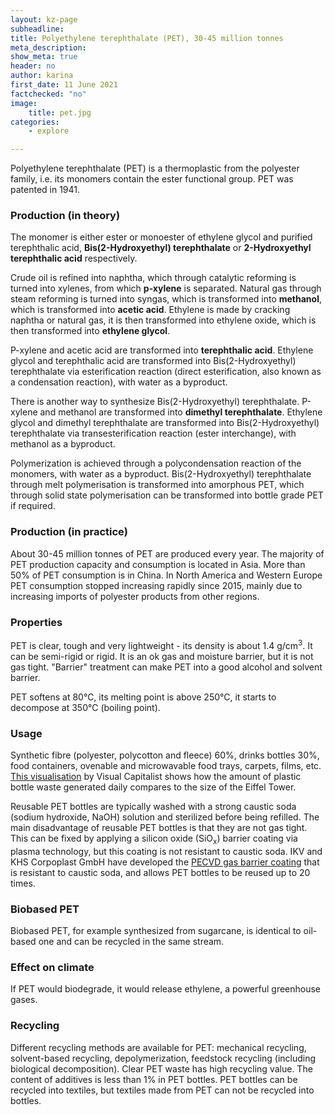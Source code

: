 ```yaml
---
layout: kz-page
subheadline:
title: Polyethylene terephthalate (PET), 30-45 million tonnes
meta_description: 
show_meta: true
header: no
author: karina
first_date: 11 June 2021
factchecked: "no"
image:
    title: pet.jpg
categories:
    - explore

---
```


Polyethylene terephthalate (PET) is a thermoplastic from the polyester family, i.e. its monomers contain the ester functional group.
PET was patented in 1941.

### Production (in theory)

The monomer is either ester or monoester of ethylene glycol and purified terephthalic acid, **Bis(2-Hydroxyethyl) terephthalate** or **2-Hydroxyethyl terephthalic acid** respectively.


Crude oil is refined into naphtha, which through catalytic reforming is turned into xylenes, from which **p-xylene** is separated. 
Natural gas through steam reforming is turned into syngas, which is transformed into **methanol**, which is transformed into **acetic acid**.
Ethylene is made by cracking naphtha or natural gas, it is then transformed into ethylene oxide, which is then transformed into **ethylene glycol**.


P-xylene and acetic acid are transformed into **terephthalic acid**.
Ethylene glycol and terephthalic acid are transformed into Bis(2-Hydroxyethyl) terephthalate via esterification reaction (direct esterification, also known as a condensation reaction), with water as a byproduct.


There is another way to synthesize Bis(2-Hydroxyethyl) terephthalate.
P-xylene and methanol are transformed into **dimethyl terephthalate**.
Ethylene glycol and dimethyl terephthalate are transformed into Bis(2-Hydroxyethyl) terephthalate via transesterification reaction (ester interchange), with methanol as a byproduct.


Polymerization is achieved through a polycondensation reaction of the monomers, with water as a byproduct.
Bis(2-Hydroxyethyl) terephthalate through melt polymerisation is transformed into amorphous PET, which through solid state polymerisation can be transformed into bottle grade PET if required.


### Production (in practice)

About 30-45 million tonnes of PET are produced every year.
The majority of PET production capacity and consumption is located in Asia.
More than 50% of PET consumption is in China.
In North America and Western Europe PET consumption stopped increasing rapidly since 2015, mainly due to increasing imports of polyester products from other regions. 



### Properties

PET is clear, tough and very lightweight - its density is about 1.4 g/cm<sup>3</sup>.
It can be semi-rigid or rigid.
It is an ok gas and moisture barrier, but it is not gas tight.
"Barrier" treatment can make PET into a good alcohol and solvent barrier.


PET softens at 80&#8451;, its melting point is above 250&#8451;, it starts to decompose at 350&#8451; (boiling point).



### Usage

Synthetic fibre (polyester, polycotton and fleece) 60%, drinks bottles 30%, food containers, ovenable and microwavable food trays, carpets, films, etc.
[This visualisation][1] by Visual Capitalist shows how the amount of plastic bottle waste generated daily compares to the size of the Eiffel Tower.


Reusable PET bottles are typically washed with a strong caustic soda (sodium hydroxide, NaOH) solution and sterilized before being refilled. 
The main disadvantage of reusable PET bottles is that they are not gas tight.
This can be fixed by applying a silicon oxide (SiO<sub>x</sub>) barrier coating via plasma technology, but this coating is not resistant to caustic soda.
IKV and KHS Corpoplast GmbH have developed the [PECVD gas barrier coating][2] that is resistant to caustic soda, and allows PET bottles to be reused up to 20 times.





### Biobased PET

Biobased PET, for example synthesized from sugarcane, is identical to oil-based one and can be recycled in the same stream.




### Effect on climate

If PET would biodegrade, it would release ethylene, a powerful greenhouse gases.


### Recycling

Different recycling methods are available for PET: mechanical recycling, solvent-based recycling, depolymerization, feedstock recycling (including biological decomposition).
Clear PET waste has high recycling value.
The content of additives is less than 1% in PET bottles.
PET bottles can be recycled into textiles, but textiles made from PET can not be recycled into bottles.


[1]: https://www.visualcapitalist.com/visualizing-the-scale-of-plastic-bottle-waste-against-major-landmarks/
[2]: https://www.plasticstoday.com/packaging/technology-extending-lifecycle-reusable-pet-bottles-prestigious-german-award

